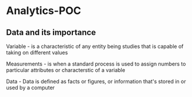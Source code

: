 # Analytics-POC

## Data and its importance 

Variable - is a characteristic of any entity being studies that is capable of taking on different values

Measurements - is when a standard process is used to assign numbers to particular attributes or characterstic of a variable

Data - Data is defined as facts or figures, or information that's stored in or used by a computer
